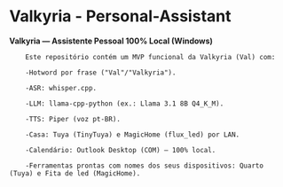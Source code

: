 # Valkyria - Personal-Assistant

**Valkyria — Assistente Pessoal 100% Local (Windows)**

        Este repositório contém um MVP funcional da Valkyria (Val) com:
          
        -Hotword por frase ("Val"/"Valkyria").
        
        -ASR: whisper.cpp.
        
        -LLM: llama-cpp-python (ex.: Llama 3.1 8B Q4_K_M).
        
        -TTS: Piper (voz pt-BR).
        
        -Casa: Tuya (TinyTuya) e MagicHome (flux_led) por LAN.
        
        -Calendário: Outlook Desktop (COM) — 100% local.
        
        -Ferramentas prontas com nomes dos seus dispositivos: Quarto (Tuya) e Fita de led (MagicHome).
